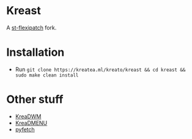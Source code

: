 # Kreast
A [st-flexipatch](https://github.com/bakkeby/st-flexipatch/) fork.

# Installation
* Run `git clone https://kreatea.ml/kreato/kreast && cd kreast && sudo make clean install`

# Other stuff
* [KreaDWM](https://kreatea.ml/kreato/kreadwm)
* [KreaDMENU](https://kreatea.ml/kreato/kreadmenu)
* [pyfetch](https://kreatea.ml/kreato/pyfetch)
